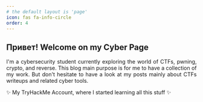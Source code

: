 ```yaml
---
# the default layout is 'page'
icon: fas fa-info-circle
order: 4
---
```


<!-- > Add Markdown syntax content to file `_tabs/about.md`{: .filepath } and it will show up on this page.
{: .prompt-tip } -->

## Привет! Welcome on my Cyber Page

<div style="text-align: justify;">
I'm a cybersecurity student currently exploring the world of CTFs, pwning, crypto, and reverse. This blog main purpose is for me to have a collection of my work. But don't hesitate to have a look at my posts mainly about CTFs writeups and related cyber tools. 
</div>

✨ My TryHackMe Account, where I started learning all this stuff ✨
<script src="https://tryhackme.com/badge/2143860"></script>
